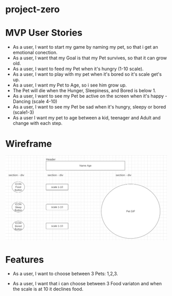 # project-zero
# MVP User Stories 


- As a user, I want to start my game by naming my pet, so that i get an emotional conection. 
- As a user, I want that my Goal is that my Pet survives, so that it can grow old. 
- As a user, I want to feed my Pet when it's hungry (1-10 scale).
- As a user, I want to play with my pet when it's bored so it's scale get's up.
- As a user, I want my Pet to Age, so i see him grow up.
- The Pet will die when the Hunger, Sleepiness, and Bored is below 1.
- As a user, I want to see my Pet be active on the screen when it's happy - Dancing (scale 4-10)
- As a user, I want to see my Pet be sad when it's hungry, sleepy or bored (scale1-3)
- As a user I want my pet to age between a kid, teenager and Adult and change with each step. 

# Wireframe

![](Wireframe-projectzero.jpg)

# Features 

- As a user, I want to choose between 3 Pets: 1,2,3.

- As a user, I want that i can choose between 3 Food variaton and when the scale is at 10 it declines food. 



